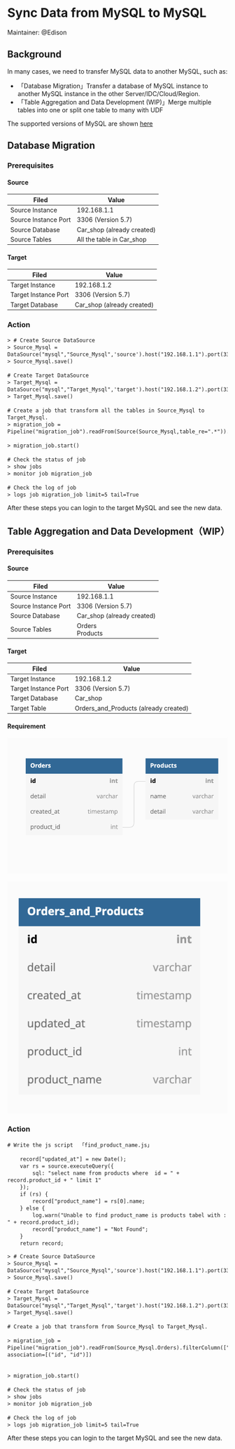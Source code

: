 # Sync Data from MySQL to MySQL

Maintainer: @Edison

## Background

In many cases, we need to transfer MySQL data to another MySQL, such as:

- 「Database Migration」Transfer a database of MySQL instance to another MySQL instance in the other Server/IDC/Cloud/Region.
- 「Table Aggregation and Data Development (WIP)」Merge multiple tables into one  or split one table to many with UDF

The supported versions of MySQL are shown [here](../../Connectors/pre-build-connectors.md#Mysql)

## Database Migration

### Prerequisites

#### Source 

| Filed                | **Value**                  |
| -------------------- | -------------------------- |
| Source Instance      | 192.168.1.1                |
| Source Instance Port | 3306 (Version 5.7)         |
| Source Database      | Car_shop (already created) |
| Source Tables        | All the table in Car_shop  |

#### Target 

| Filed                | **Value**                  |
| -------------------- | -------------------------- |
| Target Instance      | 192.168.1.2                |
| Target Instance Port | 3306 (Version 5.7)         |
| Target Database      | Car_shop (already created) |

### Action

```
> # Create Source DataSource
> Source_Mysql = DataSource("mysql","Source_Mysql",'source').host("192.168.1.1").port(3306).username('root').password('password').db('Car_shop')
> Source_Mysql.save()

# Create Target DataSource
> Target_Mysql = DataSource("mysql","Target_Mysql",'target').host("192.168.1.2").port(3306).username('root').password('password').db('Car_shop')
> Target_Mysql.save()

# Create a job that transform all the tables in Source_Mysql to Target_Mysql.
> migration_job = Pipeline("migration_job").readFrom(Source(Source_Mysql,table_re=".*")).writeTo(Target_Mysql)

> migration_job.start()

# Check the status of job
> show jobs
> monitor job migration_job

# Check the log of job
> logs job migration_job limit=5 tail=True 
```

After these steps you can login to the  target MySQL and see the new data.

## Table Aggregation and Data Development（WIP）

### Prerequisites

#### Source 

| Filed                | **Value**                  |
| -------------------- | -------------------------- |
| Source Instance      | 192.168.1.1                |
| Source Instance Port | 3306 (Version 5.7)         |
| Source Database      | Car_shop (already created) |
| Source Tables        | Orders<br />Products       |

#### Target 

| Filed                | **Value**                             |
| -------------------- | ------------------------------------- |
| Target Instance      | 192.168.1.2                           |
| Target Instance Port | 3306 (Version 5.7)                    |
| Target Database      | Car_shop                              |
| Target Table         | Orders_and_Products (already created) |

#### Requirement

![](../../../assets/mysql-to-mysql-1.png)



![](../../../assets/mysql-to-mysql-2.png)







### Action

```
# Write the js script  「find_product_name.js」

	record["updated_at"] = new Date();
	var rs = source.executeQuery({
		sql: "select name from products where  id = " + record.product_id + " limit 1"
	});
	if (rs) {
		record["product_name"] = rs[0].name;
	} else {
		log.warn("Unable to find product_name is products tabel with : " + record.product_id);
		record["product_name"] = "Not Found";
	}
	return record;

```





```
> # Create Source DataSource
> Source_Mysql = DataSource("mysql","Source_Mysql",'source').host("192.168.1.1").port(3306).username('root').password('password').db('Car_shop')
> Source_Mysql.save()

# Create Target DataSource
> Target_Mysql = DataSource("mysql","Target_Mysql",'target').host("192.168.1.2").port(3306).username('root').password('password').db('Car_shop')
> Target_Mysql.save()

# Create a job that transform from Source_Mysql to Target_Mysql.

> migration_job = Pipeline("migration_job").readFrom(Source_Mysql.Orders).filterColumn(["id","detail","created_at","product_id"],FilterType.keep).js("/path/find_product_name.js").writeTo("Target_Mysql.Orders_and_Products",writeMode=WriteMode.upsert, association=[("id", "id")])


> migration_job.start()

# Check the status of job
> show jobs
> monitor job migration_job

# Check the log of job
> logs job migration_job limit=5 tail=True 
```

After these steps you can login to the  target MySQL and see the new data.